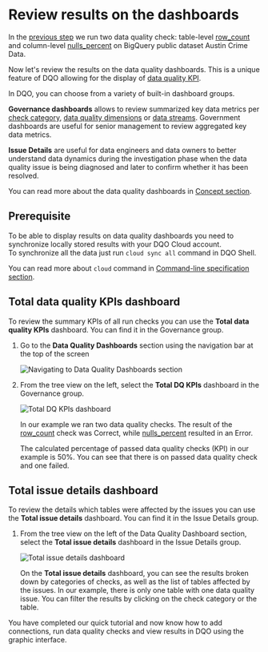 # Review results on the dashboards

In the [previous step](../run-data-quality-checks/run-data-quality-checks.md) we run two data quality check: table-level
[row_count](../../checks/table/standard/row-count.md) and column-level [nulls_percent](../../checks/column/nulls/not-nulls-percent.md)
on BigQuery public dataset Austin Crime Data. 

Now let's review the results on the data quality dashboards. This is a unique feature of DQO allowing for the display of [data quality KPI](../../dqo-concepts/data-quality-kpis/data-quality-kpis.md).

In DQO, you can choose from a variety of built-in dashboard groups.

**Governance dashboards** allows to review summarized key data metrics per [check category](../../checks/#categories-of-checks),
[data quality dimensions](../../dqo-concepts/data-quality-dimensions/data-quality-dimensions.md) or [data streams](../../dqo-concepts/data-stream-segmentation/data-stream-segmentation.md).
Government dashboards are useful for senior management to review aggregated key data metrics.

**Issue Details** are useful for data engineers and data owners to better understand data dynamics during the investigation phase when the data quality issue is being diagnosed and
later to confirm whether it has been resolved.

You can read more about the data quality dashboards in [Concept section](../../dqo-concepts/data-quality-dashboards/data-quality-dashboards.md).

## Prerequisite

To be able to display results on data quality dashboards you need to synchronize locally stored results with your DQO Cloud account.  
To synchronize all the data just run `cloud sync all` command in DQO Shell.

You can read more about `cloud` command in [Command-line specification section](../../command-line-interface/cloud.md).

## Total data quality KPIs dashboard

To review the summary KPIs of all run checks you can use the **Total data quality KPIs** dashboard.
You can find it in the Governance group.

1. Go to the **Data Quality Dashboards** section using the navigation bar at the top of the screen

    ![Navigating to Data Quality Dashboards section](https://dqo.ai/docs/images/getting-started/data-quality-dashboards-section.jpg)
    
2. From the tree view on the left, select the **Total DQ KPIs** dashboard in the Governance group. 

    ![Total DQ KPIs dashboard](https://dqo.ai/docs/images/getting-started/total-dq-kpis-dashboard.jpg)

    In our example we ran two data quality checks. The result of the [row_count](../../checks/table/standard/row-count.md) 
    check was Correct, while [nulls_percent](../../checks/column/nulls/not-nulls-percent.md) resulted in an Error.

    The calculated percentage of passed data quality checks (KPI) in our example is 50%. You can see that there is on passed data quality
    check and one failed.  

## Total issue details dashboard

To review the details which tables were affected by the issues you can use the **Total issue details** dashboard. 
You can find it in the Issue Details group.

1. From the tree view on the left of the Data Quality Dashboard section, select the **Total issue details** dashboard in the Issue Details group. 

    ![Total issue details dashboard](https://dqo.ai/docs/images/getting-started/total-issue-details-dashboard.jpg)

    On the **Total issue details** dashboard, you can see the results broken down by categories of checks, as well as the 
    list of tables affected by the issues. In our example, there is only one table with one data quality issue. 
    You can filter the results by clicking on the check category or the table.  


You have completed our quick tutorial and now know how to add connections, run data quality checks and view results in 
DQO using the graphic interface.